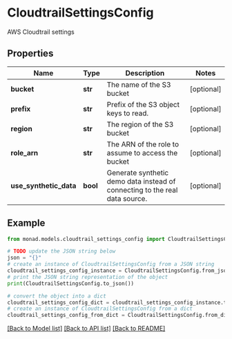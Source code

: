 # CloudtrailSettingsConfig

AWS Cloudtrail settings

## Properties

Name | Type | Description | Notes
------------ | ------------- | ------------- | -------------
**bucket** | **str** | The name of the S3 bucket | [optional] 
**prefix** | **str** | Prefix of the S3 object keys to read. | [optional] 
**region** | **str** | The region of the S3 bucket | [optional] 
**role_arn** | **str** | The ARN of the role to assume to access the bucket | [optional] 
**use_synthetic_data** | **bool** | Generate synthetic demo data instead of connecting to the real data source. | [optional] 

## Example

```python
from monad.models.cloudtrail_settings_config import CloudtrailSettingsConfig

# TODO update the JSON string below
json = "{}"
# create an instance of CloudtrailSettingsConfig from a JSON string
cloudtrail_settings_config_instance = CloudtrailSettingsConfig.from_json(json)
# print the JSON string representation of the object
print(CloudtrailSettingsConfig.to_json())

# convert the object into a dict
cloudtrail_settings_config_dict = cloudtrail_settings_config_instance.to_dict()
# create an instance of CloudtrailSettingsConfig from a dict
cloudtrail_settings_config_from_dict = CloudtrailSettingsConfig.from_dict(cloudtrail_settings_config_dict)
```
[[Back to Model list]](../README.md#documentation-for-models) [[Back to API list]](../README.md#documentation-for-api-endpoints) [[Back to README]](../README.md)


